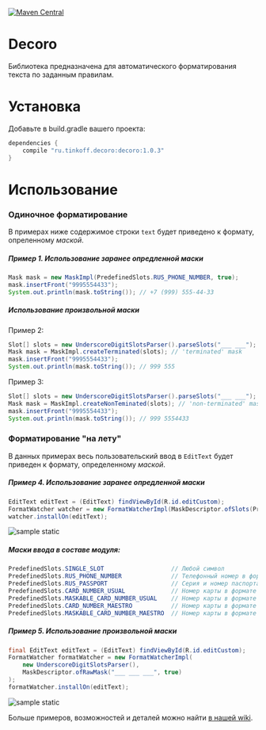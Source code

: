 [![Maven Central][img version shield]][maven]

Decoro
===========

Библиотека предназначена для автоматического форматирования текста по заданным правилам.

# Установка

Добавьте в build.gradle вашего проекта:
```Groovy
dependencies {
    compile "ru.tinkoff.decoro:decoro:1.0.3"
}
```

# Использование

### Одиночное форматирование
В примерах ниже содержимое строки `text` будет приведено к формату, опреленному _маской_.

##### Пример 1. Использование заранее опредленной маски
```Java
Mask mask = new MaskImpl(PredefinedSlots.RUS_PHONE_NUMBER, true);
mask.insertFront("9995554433");
System.out.println(mask.toString()); // +7 (999) 555-44-33
```

##### Использование произвольной маски
Пример 2:
```Java
Slot[] slots = new UnderscoreDigitSlotsParser().parseSlots("___ ___");
Mask mask = MaskImpl.createTerminated(slots); // 'terminated' mask
mask.insertFront("9995554433");
System.out.println(mask.toString()); // 999 555
```

Пример 3:
```Java
Slot[] slots = new UnderscoreDigitSlotsParser().parseSlots("___ ___");
Mask mask = MaskImpl.createNonTeminated(slots); // 'non-terminated' mask
mask.insertFront("9995554433");
System.out.println(mask.toString()); // 999 5554433
```

### Форматирование "на лету"
В данных примерах весь пользовательский ввод в `EditText` будет приведен к формату, определенному _маской_.

##### Пример 4. Использование заранее опредленной маски
```Java
EditText editText = (EditText) findViewById(R.id.editCustom);
FormatWatcher watcher = new FormatWatcherImpl(MaskDescriptor.ofSlots(PredefinedSlots.CARD_NUMBER_USUAL));
watcher.installOn(editText);
```

![sample static][img sample static]

##### Маски ввода в составе модуля:
```Java
PredefinedSlots.SINGLE_SLOT                   // Любой символ
PredefinedSlots.RUS_PHONE_NUMBER              // Телефонный номер в формате +7 (___) ___-__-__ (только цифры)
PredefinedSlots.RUS_PASSPORT                  // Серия и номер паспорта в формате ____ ______  (только цифры)
PredefinedSlots.CARD_NUMBER_USUAL             // Hомер карты в формате ____ ____ ____ ____ (только цифры)
PredefinedSlots.MASKABLE_CARD_NUMBER_USUAL    // Hомер карты в формате ____ ____ ____ ____ (цифры и символы 'X', 'x', '*')
PredefinedSlots.CARD_NUMBER_MAESTRO           // Hомер карты в формате ________ ____ (только цифры)
PredefinedSlots.MASKABLE_CARD_NUMBER_MAESTRO  // Hомер карты в формате ________ ____ (цифры и символы 'X', 'x', '*')
```

##### Пример 5. Использование произвольной маски
```Java
final EditText editText = (EditText) findViewById(R.id.editCustom);
FormatWatcher formatWatcher = new FormatWatcherImpl(
    new UnderscoreDigitSlotsParser(),
    MaskDescriptor.ofRawMask("___ ___ ___", true)
);
formatWatcher.installOn(editText);
```

![sample static][img sample dynamic]

Больше примеров, возможностей и деталей можно найти [в нашей wiki][details wiki].

[maven]: http://search.maven.org/#search%7Cga%7C1%7Cg%3A%22ru.tinkoff.decoro%22%20
[details wiki]: https://github.com/TinkoffCreditSystems/decoro/wiki
[img version shield]: https://img.shields.io/badge/version-1.0.3-blue.svg
[img sample static]: https://raw.githubusercontent.com/TinkoffCreditSystems/decoro/master/img/static1.gif
[img sample dynamic]: https://raw.githubusercontent.com/TinkoffCreditSystems/decoro/master/img/dynamic1.gif
